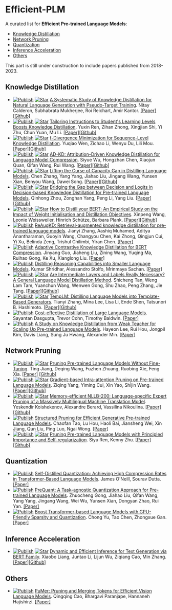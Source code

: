 # Efficient-PLM

A curated list for **Efficient Pre-trained Language Models**:
  - [Knowledge Distillation](#knowledge-distillation)
  - [Network Pruning](#network-pruning)
  - [Quantization](#quantization)
  - [Inference Acceleration](#inference-acceleration)
  - [Others](#others)

This part is still under construction to include papers published from 2018-2023.



## Knowledge Distillation
* [![Publish](https://img.shields.io/badge/Conference-ACL'23-blue)]() [![Star](https://img.shields.io/github/stars/nitaytech/KD4Gen.svg?style=social&label=Star)](https://github.com/nitaytech/KD4Gen) [A Systematic Study of Knowledge Distillation for Natural Language Generation with Pseudo-Target Training](https://arxiv.org/abs/2305.02031). Nitay Calderon, Subhabrata Mukherjee, Roi Reichart, Amir Kantor. [[Paper]](https://arxiv.org/abs/2305.02031)[[Github]](https://github.com/nitaytech/KD4Gen)
* [![Publish](https://img.shields.io/badge/Conference-ACL'23-blue)]() [![Star](https://img.shields.io/github/stars/twinkle0331/LGTM.svg?style=social&label=Star)](https://github.com/twinkle0331/LGTM) [Tailoring Instructions to Student's Learning Levels Boosts Knowledge Distillation](https://arxiv.org/abs/2305.09651). Yuxin Ren, Zihan Zhong, Xingjian Shi, Yi Zhu, Chun Yuan, Mu Li. [[Paper]](https://arxiv.org/abs/2305.09651)[[Github]](https://github.com/twinkle0331/LGTM)
* [![Publish](https://img.shields.io/badge/Conference-ACL'23-blue)]() [![Star](https://img.shields.io/github/stars/MANGA-UOFA/fdistill.svg?style=social&label=Star)](https://github.com/MANGA-UOFA/fdistill) [f-Divergence Minimization for Sequence-Level Knowledge Distillation](https://aclanthology.org/2023.acl-long.605/). Yuqiao Wen, Zichao Li, Wenyu Du, Lili Mou. [[Paper]](https://aclanthology.org/2023.acl-long.605/)[[Github]](https://github.com/MANGA-UOFA/fdistill)
* [![Publish](https://img.shields.io/badge/Conference-ACL'23-blue)]() [![Star](https://img.shields.io/github/stars/brucewsy/AD-KD.svg?style=social&label=Star)](https://github.com/brucewsy/AD-KD) [AD-KD: Attribution-Driven Knowledge Distillation for Language Model Compression](https://arxiv.org/abs/2305.10010). Siyue Wu, Hongzhan Chen, Xiaojun Quan, Qifan Wang, Rui Wang. [[Paper]](https://arxiv.org/abs/2305.10010)[[Github]](https://github.com/brucewsy/AD-KD)
* [![Publish](https://img.shields.io/badge/Conference-ACL'23-blue)]() [![Star](https://img.shields.io/github/stars/GeneZC/MiniMoE.svg?style=social&label=Star)](https://github.com/GeneZC/MiniMoE) [Lifting the Curse of Capacity Gap in Distilling Language Models](https://arxiv.org/abs/2305.12129). Chen Zhang, Yang Yang, Jiahao Liu, Jingang Wang, Yunsen Xian, Benyou Wang, Dawei Song. [[Paper]](https://arxiv.org/abs/2305.12129)[[Github]](https://github.com/GeneZC/MiniMoE)
* [![Publish](https://img.shields.io/badge/Conference-ACL'23-blue)]() [![Star](https://img.shields.io/github/stars/thunlp-mt/dbkd-plm.svg?style=social&label=Star)](https://github.com/thunlp-mt/dbkd-plm) [Bridging the Gap between Decision and Logits in Decision-based Knowledge Distillation for Pre-trained Language Models](https://arxiv.org/abs/2306.08909). Qinhong Zhou, Zonghan Yang, Peng Li, Yang Liu. [[Paper]](https://arxiv.org/abs/2306.08909)[[Github]](https://github.com/thunlp-mt/dbkd-plm)
* [![Publish](https://img.shields.io/badge/Conference-ACL'23-blue)]() [![Star](https://img.shields.io/github/stars/mainlp/How-to-distill-your-BERT.svg?style=social&label=Star)](https://github.com/mainlp/How-to-distill-your-BERT) [How to Distill your BERT: An Empirical Study on the Impact of Weight Initialisation and Distillation Objectives](https://arxiv.org/abs/2305.15032). Xinpeng Wang, Leonie Weissweiler, Hinrich Schütze, Barbara Plank. [[Paper]](https://arxiv.org/abs/2305.15032)[[Github]](https://github.com/mainlp/How-to-distill-your-BERT)
* [![Publish](https://img.shields.io/badge/Conference-ACL'23-blue)]() [ReAugKD: Retrieval-augmented knowledge distillation for pre-trained language models](https://www.amazon.science/publications/reaugkd-retrieval-augmented-knowledge-distillation-for-pre-trained-language-models). Jianyi Zhang, Aashiq Muhamed, Aditya Anantharaman, Guoyin Wang, Changyou Chen, Kai Zhong, Qingjun Cui, Yi Xu, Belinda Zeng, Trishul Chilimbi, Yiran Chen. [[Paper]](https://www.amazon.science/publications/reaugkd-retrieval-augmented-knowledge-distillation-for-pre-trained-language-models)
* [![Publish](https://img.shields.io/badge/Conference-ACL'23%20Findings-blue)]() [Adaptive Contrastive Knowledge Distillation for BERT Compression](https://aclanthology.org/2023.findings-acl.569/). Jinyang Guo, Jiaheng Liu, Zining Wang, Yuqing Ma, Ruihao Gong, Ke Xu, Xianglong Liu. [[Paper]](https://aclanthology.org/2023.findings-acl.569/)
* [![Publish](https://img.shields.io/badge/Conference-ACL'23%20Findings-blue)]() [Distilling Reasoning Capabilities into Smaller Language Models](https://arxiv.org/abs/2212.00193). Kumar Shridhar, Alessandro Stolfo, Mrinmaya Sachan. [[Paper]](https://arxiv.org/abs/2212.00193)
* [![Publish](https://img.shields.io/badge/Conference-ACL'23%20Findings-blue)]() [![Star](https://img.shields.io/github/stars/aitsc/glmkd.svg?style=social&label=Star)](https://github.com/aitsc/glmkd) [Are Intermediate Layers and Labels Really Necessary? A General Language Model Distillation Method](https://arxiv.org/abs/2306.06625). Shicheng Tan, Weng Lam Tam, Yuanchun Wang, Wenwen Gong, Shu Zhao, Peng Zhang, Jie Tang. [[Paper]](https://arxiv.org/abs/2306.06625)[[Github]](https://github.com/aitsc/glmkd)
* [![Publish](https://img.shields.io/badge/Conference-ACL'23%20Findings-blue)]() [![Star](https://img.shields.io/github/stars/tiiiger/templm.svg?style=social&label=Star)](https://github.com/tiiiger/templm) [TempLM: Distilling Language Models into Template-Based Generators](https://arxiv.org/abs/2205.11055). Tianyi Zhang, Mina Lee, Lisa Li, Ende Shen, Tatsunori B. Hashimoto. [[Paper]](https://arxiv.org/abs/2205.11055)[[Github]](https://github.com/tiiiger/templm)
* [![Publish](https://img.shields.io/badge/Conference-ACL'23%20Findings-blue)]() [Cost-effective Distillation of Large Language Models](https://aclanthology.org/2023.findings-acl.463/). Sayantan Dasgupta, Trevor Cohn, Timothy Baldwin. [[Paper]](https://aclanthology.org/2023.findings-acl.463/)
* [![Publish](https://img.shields.io/badge/Conference-ACL'23%20Findings-blue)]() [A Study on Knowledge Distillation from Weak Teacher for Scaling Up Pre-trained Language Models](https://arxiv.org/abs/2305.18239). Hayeon Lee, Rui Hou, Jongpil Kim, Davis Liang, Sung Ju Hwang, Alexander Min. [[Paper]](https://arxiv.org/abs/2305.18239)


## Network Pruning
* [![Publish](https://img.shields.io/badge/Conference-ACL'23-blue)]() [![Star](https://img.shields.io/github/stars/kongds/SMP.svg?style=social&label=Star)](https://github.com/allenai/kongds/SMP) [Pruning Pre-trained Language Models Without Fine-Tuning](https://aclanthology.org/2023.acl-long.35/). Ting Jiang, Deqing Wang, Fuzhen Zhuang, Ruobing Xie, Feng Xia. [[Paper]](https://aclanthology.org/2023.acl-long.35/) [[Github]](https://github.com/kongds/SMP) 
* [![Publish](https://img.shields.io/badge/Conference-ACL'23-blue)]() [![Star](https://img.shields.io/github/stars/airaria/GRAIN.svg?style=social&label=Star)](https://github.com/airaria/GRAIN) [Gradient-based Intra-attention Pruning on Pre-trained Language Models](https://arxiv.org/abs/2212.07634). Ziqing Yang, Yiming Cui, Xin Yao, Shijin Wang. [[Paper]](https://arxiv.org/abs/2212.07634)[[Github]](https://github.com/airaria/GRAIN)
* [![Publish](https://img.shields.io/badge/Conference-ACL'23-blue)]() [![Star](https://img.shields.io/github/stars/naver/nllb-pruning.svg?style=social&label=Star)](https://github.com/naver/nllb-pruning) [Memory-efficient NLLB-200: Language-specific Expert Pruning of a Massively Multilingual Machine Translation Model](https://arxiv.org/abs/2212.09811). Yeskendir Koishekenov, Alexandre Berard, Vassilina Nikoulina. [[Paper]](https://arxiv.org/abs/2212.09811)[[Github]](https://github.com/naver/nllb-pruning)
* [![Publish](https://img.shields.io/badge/Conference-ACL'23%20Findings-blue)]() [Structured Pruning for Efficient Generative Pre-trained Language Models](https://aclanthology.org/2023.findings-acl.692/). 
Chaofan Tao, Lu Hou, Haoli Bai, Jiansheng Wei, Xin Jiang, Qun Liu, Ping Luo, Ngai Wong. [[Paper]](https://aclanthology.org/2023.findings-acl.692/) 
* [![Publish](https://img.shields.io/badge/Conference-ACL'23%20Findings-blue)]() [![Star](https://img.shields.io/github/stars/DRSY/PINS.svg?style=social&label=Star)](https://github.com/DRSY/PINS) [Pruning Pre-trained Language Models with Principled Importance and Self-regularization](https://aclanthology.org/2023.findings-acl.573/). Siyu Ren, Kenny Zhu. [[Paper]](https://aclanthology.org/2023.findings-acl.573/)[[Github]](https://github.com/DRSY/PINS)

## Quantization
* [![Publish](https://img.shields.io/badge/Conference-ACL'23-blue)]() [Self-Distilled Quantization: Achieving High Compression Rates in Transformer-Based Language Models](https://aclanthology.org/2023.acl-short.114/). James O’Neill, Sourav Dutta. [[Paper]](https://aclanthology.org/2023.acl-short.114/)
* [![Publish](https://img.shields.io/badge/Conference-ACL'23%20Findings-blue)]() [PreQuant: A Task-agnostic Quantization Approach for Pre-trained Language Models](https://arxiv.org/abs/2306.00014). Zhuocheng Gong, Jiahao Liu, Qifan Wang, Yang Yang, Jingang Wang, Wei Wu, Yunsen Xian, Dongyan Zhao, Rui Yan. [[Paper]](https://arxiv.org/abs/2306.00014)
* [![Publish](https://img.shields.io/badge/Conference-ACL'23%20Findings-blue)]() [Boost Transformer-based Language Models with GPU-Friendly Sparsity and Quantization](https://aclanthology.org/2023.findings-acl.15.pdf). Chong Yu, Tao Chen, Zhongxue Gan. [[Paper]](https://aclanthology.org/2023.findings-acl.15.pdf)

## Inference Acceleration
* [![Publish](https://img.shields.io/badge/Conference-ACL'23-blue)]() [![Star](https://img.shields.io/github/stars/dropreg/DEER.svg?style=social&label=Star)](https://github.com/dropreg/DEER) [Dynamic and Efficient Inference for Text Generation via BERT Family](https://aclanthology.org/2023.acl-long.162/). Xiaobo Liang, Juntao Li, Lijun Wu, Ziqiang Cao, Min Zhang. [[Paper]](https://aclanthology.org/2023.acl-long.162/)[[Github]](https://github.com/dropreg/DEER)

## Others
* [![Publish](https://img.shields.io/badge/Conference-ACL'23-blue)]() [PuMer: Pruning and Merging Tokens for Efficient Vision Language Models](https://arxiv.org/abs/2305.17530). Qingqing Cao, Bhargavi Paranjape, Hannaneh Hajishirzi. [[Paper]](https://arxiv.org/abs/2305.17530)
